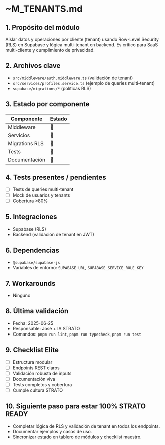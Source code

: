 # ~M_TENANTS.md

## 1. Propósito del módulo
Aislar datos y operaciones por cliente (tenant) usando Row-Level Security (RLS) en Supabase y lógica multi-tenant en backend. Es crítico para SaaS multi-cliente y cumplimiento de privacidad.

## 2. Archivos clave
- `src/middleware/auth.middleware.ts` (validación de tenant)
- `src/services/profiles.service.ts` (ejemplo de queries multi-tenant)
- `supabase/migrations/*` (políticas RLS)

## 3. Estado por componente
| Componente         | Estado |
|--------------------|--------|
| Middleware         | 🔲     |
| Servicios          | 🔲     |
| Migrations RLS     | 🔲     |
| Tests              | 🔲     |
| Documentación      | 🔲     |

## 4. Tests presentes / pendientes
- [ ] Tests de queries multi-tenant
- [ ] Mock de usuarios y tenants
- [ ] Cobertura ≥80%

## 5. Integraciones
- Supabase (RLS)
- Backend (validación de tenant en JWT)

## 6. Dependencias
- `@supabase/supabase-js`
- Variables de entorno: `SUPABASE_URL`, `SUPABASE_SERVICE_ROLE_KEY`

## 7. Workarounds
- Ninguno

## 8. Última validación
- Fecha: 2025-06-25
- Responsable: José + IA STRATO
- Comandos: `pnpm run lint`, `pnpm run typecheck`, `pnpm run test`

## 9. Checklist Elite
- [ ] Estructura modular
- [ ] Endpoints REST claros
- [ ] Validación robusta de inputs
- [ ] Documentación viva
- [ ] Tests completos y cobertura
- [ ] Cumple cultura STRATO

## 10. Siguiente paso para estar 100% STRATO READY
- Completar lógica de RLS y validación de tenant en todos los endpoints.
- Documentar ejemplos y casos de uso.
- Sincronizar estado en tablero de módulos y checklist maestro. 